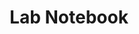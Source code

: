 ---
layout: schedule
permalink: /labnotebook2
title: Lab Notebook
course: csa
units: "1,2,3,4,5,6,7,8,9"
---